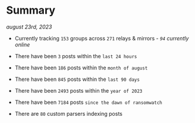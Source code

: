 
# Summary
_august 23rd, 2023_

- Currently tracking `153` groups across `271` relays & mirrors - _`94` currently online_

- There have been `3` posts within the `last 24 hours`

- There have been `186` posts within the `month of august`

- There have been `845` posts within the `last 90 days`

- There have been `2493` posts within the `year of 2023`

- There have been `7184` posts `since the dawn of ransomwatch`

- There are `80` custom parsers indexing posts
